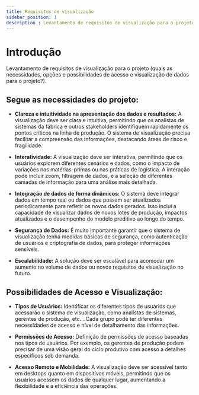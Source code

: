 ```yaml
---
title: Requisitos de visualização
sidebar_position: 1
description : Levantamento de requisitos de visualização para o projeto
---
```


# Introdução

Levantamento de requisitos de visualização para o projeto (quais as necessidades, opções e possibilidades de acesso e visualização de dados para o projeto?).

## Segue as necessidades do projeto:

- **Clareza e intuitividade na apresentação dos dados e resultados:** A visualização deve ser clara e intuitiva, permitindo que os analistas de sistemas da fábrica e outros stakeholders identifiquem rapidamente os pontos críticos na linha de produção. O sistema de visualização precisa facilitar a compreensão das informações, destacando áreas de risco e fragilidade.
  
- **Interatividade:** A visualização deve ser interativa, permitindo que os usuários explorem diferentes cenários e dados, como o impacto de variações nas matérias-primas ou nas práticas de logística. A interação pode incluir zoom, filtragem de dados, e a seleção de diferentes camadas de informação para uma análise mais detalhada.
  
- **Integração de dados de forma dinâmicos:** O sistema deve integrar dados em tempo real ou dados que possam ser atualizados periodicamente para refletir os novos dados gerados. Isso inclui a capacidade de visualizar dados de novos lotes de produção, impactos atualizados e o desempenho do modelo preditivo ao longo do tempo.
  
- **Segurança de Dados:** É muito importante garantir que o sistema de visualização tenha medidas básicas de segurança, como autenticação de usuários e criptografia de dados, para proteger informações sensíveis.
  
- **Escalabilidade:** A solução deve ser escalável para acomodar um aumento no volume de dados ou novos requisitos de visualização no futuro.
  
## Possibilidades de Acesso e Visualização:

- **Tipos de Usuários:** Identificar os diferentes tipos de usuários que acessarão o sistema de visualização, como analistas de sistemas, gerentes de produção, etc... Cada grupo pode ter diferentes necessidades de acesso e nível de detalhamento das informações.
  
- **Permissões de Acesso:** Definição de permissões de acesso baseadas nos tipos de usuários. Por exemplo, os gerentes de produção podem precisar de uma visão geral do ciclo produtivo com acesso a detalhes específicos sob demanda.

- **Acesso Remoto e Mobilidade:** A visualização deve ser acessível tanto em desktops quanto em dispositivos móveis, permitindo que os usuários acessem os dados de qualquer lugar, aumentando a flexibilidade e a eficiência das operações. 